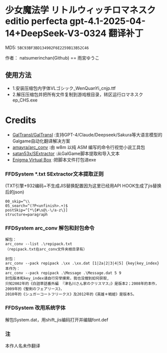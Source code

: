 # 少女魔法学 リトルウィッチロマネスク editio perfecta gpt-4.1-2025-04-14+DeepSeek-V3-0324 翻译补丁

MD5: `5BC93BF3BD134902F6E2259B13B52C46`

作者： natsumerinchan(Github) == 雨宮ゆうこ

## 使用方法
- 1.安装压缩包内字体VLゴシック_WenQuanYi_cnjp.ttf
- 2.解压压缩包并把所有文件复制到游戏根目录，转区运行ロマネスク ep_CHS.exe

# Credits

- [GalTransl/GalTransl](https://github.com/GalTransl/GalTransl.git) :支持GPT-4/Claude/Deepseek/Sakura等大语言模型的Galgame自动化翻译解决方案
- [amayra/arc_conv](https://github.com/amayra/arc_conv.git) :由 w8m 以纯 ASM 编写的命令行视觉小说工具包
- [satan53x/SExtractor](https://github.com/satan53x/SExtractor.git) :从GalGame脚本提取和导入文本
- [Enigma Virtual Box](https://enigmaprotector.com/assets/files/enigmavb.exe) :把脚本文件打包进exe

### FFDSystem *.txt SExtractor文本提取正则

(TXT引擎+932编码+不生成JIS替换配置因为这里已经用API HOOK生成了jis替换后的json)

```
00_skip=^\\
05_search=^(?P<unfinish>.+)$
postSkip=^[*\{#\s@\-\/a-z\}]
structure=paragraph
```

### FFDSystem arc_conv 解包和封包命令

```
解包：
arc_conv --list .\repipack.txt
（repipack.txt在arc_conv文件夹根目录有）

封包：
arc_conv --pack repipack .\xx .\xx.dat [1|2a|2|3|4|5] {key|key_index}
本作为：
arc_conv --pack repipack .\Message .\Message.dat 5 9
封包版本和key_index请自行穷举摸索，我也没搜到如何获取,
只知2002年的《白詰草話番外編 『津名川さん家のクリスマス』》是版本2；2008年的本作，2009年的《聖剣のフェアリース》，
2010年的《シュガーコートフリークス》及2012年的《英雄＊戦姫》是版本5。
```

### FFDSystem 改用系统字体
解包System.dat，用shift_jis编码打开并编辑font.def

### 注
本作人名未作翻译
